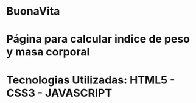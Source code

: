 # BuonaVita
# Página para calcular indice de peso y masa corporal
# Tecnologias Utilizadas: HTML5 - CSS3 - JAVASCRIPT
